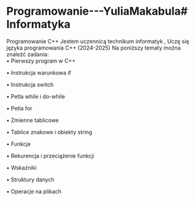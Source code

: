 # Programowanie---YuliaMakabula# Informatyka
Programowanie C++
Jestem uczennicą technikum informatyk , Uczę się języka programowania C++ (2024-2025)
Na poniższy tematy można znaleźć zadania:  
• ﻿﻿Pierwszy program w C++  

• ﻿﻿Instrukcja warunkowa if  

• ﻿﻿Instrukcja switch  

• ﻿﻿Petla while i do-while  

• ﻿﻿Petla for  

• ﻿﻿Zmienne tablicowe  

• ﻿﻿Tablice znakowe i obiekty string 

• Funkcje 

• Rekurencja i przeciążenie funkcji 

• Wskaźniki 

• Struktury danych 

• Operacje na plikach 

